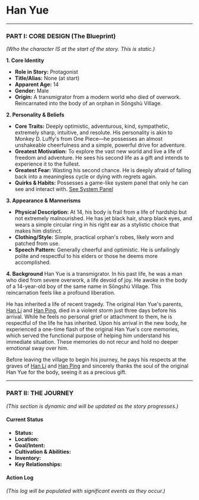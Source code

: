 # Han Yue

---

### **PART I: CORE DESIGN (The Blueprint)**
*(Who the character IS at the start of the story. This is static.)*

**1. Core Identity**
* **Role in Story:** Protagonist
* **Title/Alias:** None (at start)
* **Apparent Age:** 14
* **Gender:** Male
* **Origin:** A transmigrator from a modern world who died of overwork. Reincarnated into the body of an orphan in Sōngshù Village.

**2. Personality & Beliefs**
* **Core Traits:** Deeply optimistic, adventurous, kind, sympathetic, extremely sharp, intuitive, and resolute. His personality is akin to Monkey D. Luffy's from One Piece—he possesses an almost unshakeable cheerfulness and a simple, powerful drive for adventure.
* **Greatest Motivation:** To explore the vast new world and live a life of freedom and adventure. He sees his second life as a gift and intends to experience it to the fullest.
* **Greatest Fear:** Wasting his second chance. He is deeply afraid of falling back into a meaningless cycle or dying with regrets again.
* **Quirks & Habits:** Possesses a game-like system panel that only he can see and interact with. [See System Panel](./system_panel.md)

**3. Appearance & Mannerisms**
* **Physical Description:** At 14, his body is frail from a life of hardship but not extremely malnourished. He has jet black hair, sharp black eyes, and wears a simple circular ring in his right ear as a stylistic choice that makes him distinct.
* **Clothing/Style:** Simple, practical orphan's robes, likely worn and patched from use.
* **Speech Pattern:** Generally cheerful and optimistic. He is unfailingly polite and respectful to his elders or those he deems more accomplished.

**4. Background**
Han Yue is a transmigrator. In his past life, he was a man who died from severe overwork, a life devoid of joy. He awoke in the body of a 14-year-old boy of the same name in Sōngshù Village. This reincarnation feels like a profound liberation.

He has inherited a life of recent tragedy. The original Han Yue's parents, [Han Li](./han_li.md) and [Han Ping](./han_ping.md), died in a violent storm just three days before his arrival. While he feels no personal grief or attachment to them, he is respectful of the life he has inherited. Upon his arrival in the new body, he experienced a one-time flash of the original Han Yue's core memories, which served the functional purpose of helping him understand his immediate situation. These memories do not recur and hold no deeper emotional sway over him.

Before leaving the village to begin his journey, he pays his respects at the graves of [Han Li](./han_li.md) and [Han Ping](./han_ping.md) and sincerely thanks the soul of the original Han Yue for the body, seeing it as a precious gift.

---

### **PART II: THE JOURNEY**
*(This section is dynamic and will be updated as the story progresses.)*

#### **Current Status**
* **Status:**
* **Location:**
* **Goal/Intent:**
* **Cultivation & Abilities:**
* **Inventory:**
* **Key Relationships:**

#### **Action Log**
*(This log will be populated with significant events as they occur.)*